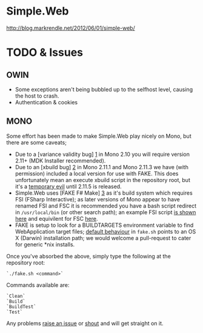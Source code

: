 Simple.Web 
==========

http://blog.markrendle.net/2012/06/01/simple-web/

TODO & Issues
=============

OWIN
----
* Some exceptions aren't being bubbled up to the selfhost level, causing the host to crash.
* Authentication & cookies

MONO
----
Some effort has been made to make Simple.Web play nicely on Mono, but there are some caveats;

* Due to a [variance validity bug] [1] in Mono 2.10 you will require version 2.11+ (MDK Installer recommended).
* Due to an [xbuild bug] [2] in Mono 2.11.1 and Mono 2.11.3 we have (with permission) included a local version for use with FAKE. This does unfortunately mean an execute xbuild script in the repository root, but it's a [temporary evil](https://github.com/mono/mono/pull/422) until 2.11.5 is released.
* Simple.Web uses [FAKE F# Make] [3] as it's build system which requires FSI (FSharp Interactive); as later versions of Mono appear to have renamed FSI and FSC it is recommended you have a bash script redirect in `/usr/local/bin` (or other search path); an example FSI script [is shown here](https://gist.github.com/3260447) and equivilent for FSC [here](https://gist.github.com/3260445).
* FAKE is setup to look for a BUILDTARGETS environment variable to find WebApplication target files; [default behaviour](https://github.com/markrendle/Simple.Web/blob/master/fake.sh#L8) in `fake.sh` points to an OS X (Darwin) installation path; we would welcome a pull-request to cater for generic *nix installs.

Once you've absorbed the above, simply type the following at the repository root:

	`./fake.sh <command>`

Commands available are:

	`Clean`
	`Build`
	`BuildTest`
	`Test`

Any problems [raise an issue](https://github.com/markrendle/Simple.Web/issues?state=open) or [shout](https://groups.google.com/forum/?fromgroups#!forum/simpleweb-dev) and will get straight on it.

[1]: https://bugzilla.xamarin.com/show_bug.cgi?id=6360     "Xamarin bugzilla report 6360 - Variance validity in 2.10.x"
[2]: https://bugzilla.xamarin.com/show_bug.cgi?id=6389     "Xamarin bugzilla report 6389 - xbuild absolute path issue in 2.11.2.0"
[3]: https://github.com/fsharp/FAKE     "F# Make Build System"